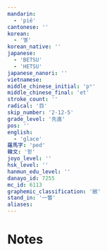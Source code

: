 ```yaml
---
mandarin:
  - 'piē'
cantonese: ''
korean:
  - '별'
korean_native: ''
japanese:
  - 'BETSU'
  - 'HETSU'
japanese_nanori: ''
vietnamese:
middle_chinese_initial: 'pʰ'
middle_chinese_final: 'et'
stroke_count: ''
radical: '目'
skip_number: '2-12-5'
grade_level: '先進'
pos: ''
english:
  - 'glace'
羅馬字: 'ped'
韓文: '펃'
joyo_level: ''
hsk_level: ''
hanmun_edu_level: ''
danayo_id: 7255
mc_id: 6113
graphemic_classification: '敝'
stand_in: '一瞥'
aliases:
---
```


# Notes

